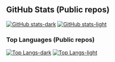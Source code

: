 ## GitHub Stats (Public repos)

[![GitHub stats-dark](https://readmestats.999857.xyz/api?username=mezzode&show_icons=true&hide=stars&include_all_commits=true&show_icons=true&theme=github_dark&hide_title=true#gh-dark-mode-only)](https://github.com/mezzode#gh-dark-mode-only)
[![GitHub stats-light](https://readmestats.999857.xyz/api?username=mezzode&show_icons=true&hide=stars&include_all_commits=true&show_icons=true&theme=light&hide_title=true#gh-light-mode-only)](https://github.com/mezzode/#gh-light-mode-only)
### Top Languages (Public repos)

[![Top Langs-dark](https://readmestats.999857.xyz/api/top-langs/?username=mezzode&exclude_repo=StreamBase&theme=github_dark&hide_title=true)](https://github.com/mezzode#gh-dark-mode-only)
[![Top Langs-light](https://readmestats.999857.xyz/api/top-langs/?username=mezzode&exclude_repo=StreamBase&theme=default&hide_title=true#gh-light-mode-only)](https://github.com/mezzode#gh-light-mode-only)

<!--
**mezzode/mezzode** is a ✨ _special_ ✨ repository because its `README.md` (this file) appears on your GitHub profile.

Here are some ideas to get you started:

- 🔭 I’m currently working on ...
- 🌱 I’m currently learning ...
- 👯 I’m looking to collaborate on ...
- 🤔 I’m looking for help with ...
- 💬 Ask me about ...
- 📫 How to reach me: ...
- 😄 Pronouns: ...
- ⚡ Fun fact: ...
-->
